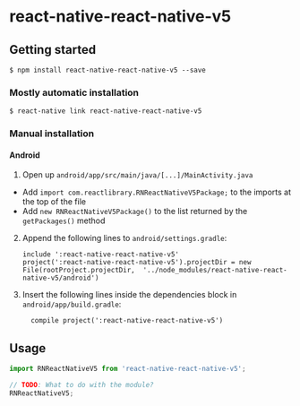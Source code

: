 
# react-native-react-native-v5

## Getting started

`$ npm install react-native-react-native-v5 --save`

### Mostly automatic installation

`$ react-native link react-native-react-native-v5`

### Manual installation


#### Android

1. Open up `android/app/src/main/java/[...]/MainActivity.java`
  - Add `import com.reactlibrary.RNReactNativeV5Package;` to the imports at the top of the file
  - Add `new RNReactNativeV5Package()` to the list returned by the `getPackages()` method
2. Append the following lines to `android/settings.gradle`:
  	```
  	include ':react-native-react-native-v5'
  	project(':react-native-react-native-v5').projectDir = new File(rootProject.projectDir, 	'../node_modules/react-native-react-native-v5/android')
  	```
3. Insert the following lines inside the dependencies block in `android/app/build.gradle`:
  	```
      compile project(':react-native-react-native-v5')
  	```


## Usage
```javascript
import RNReactNativeV5 from 'react-native-react-native-v5';

// TODO: What to do with the module?
RNReactNativeV5;
```
  